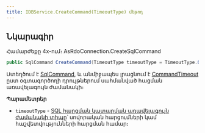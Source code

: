 ```yaml
---
title: IDBService.CreateCommand(TimeoutType) մեթոդ
---
```


## Նկարագիր

Համարժեքը 4x-ում։ AsRdoConnection.CreateSqlCommand

```c#
public SqlCommand CreateCommand(TimeoutType timeoutType = TimeoutType.QueryTimeout);
```

Ստեղծում է [SqlCommand](https://learn.microsoft.com/en-us/dotnet/api/microsoft.data.sqlclient.sqlcommand), և անմիջապես լրացնում է [CommandTimeout](https://learn.microsoft.com/en-us/dotnet/api/microsoft.data.sqlclient.sqlcommand.commandtimeout) ըստ օգտագործողի դրույթներում սահմանված հացման առավելագույն ժամանակի։

**Պարամետրեր**

- `timeoutType` - [SQL հարցման կատարման առավելագույն ժամանակի տիպը](../../types/TimeoutType.md)՝ սովորական հարցումների կամ հաշվետվությունների հարցման համար։ 

<!-- ### CreateConnectionString

```c#
public string CreateConnectionString(string sqlServer, string dbName, string login, string password, bool encrypt,
                                     bool pooling = true, string connectionName = Constants.DBConnections.Main,
                                     int? maxPoolSize = null, bool withoutDecrypting = false);
```

Ստեղծում է SQL միացման տողը ([Connection string](https://code-maze.com/aspnetcore-how-to-properly-set-connection-strings/))։
Օգտագործում է [SqlConnectionStringBuilder](https://learn.microsoft.com/en-us/dotnet/api/microsoft.data.sqlclient.sqlconnectionstringbuilder) և փոխանցում է ֆունկցիայի պարամետրերը համապատասխան հատկություններին։

**Պարամետրեր**
* `sqlServer` - Սերվերի անունը։
* `dbName` - Սերվերում տվյալների պահոցի անուն։
* `login` - Օգտագործողի մուտքանունը։
* `password` - Օգտագործողի գաղտնաբառը։
* `encrypt` - Նշում է, թե արդյոք տվյալների պահոցին միացումը ծածկագրվի, թե ոչ։
* `pooling` - Օգտագործել միացումների քեշ, թե ոչ։
* `connectionName` - Ծրագրի անունը։ 
* `maxPoolSize` - Միացումների քեշի առավելագույն քանակ։
* `withoutDecrypting` - Նշվում է որ պետք չէ գաղտնաբառը ապակոդավորվի։ -->
